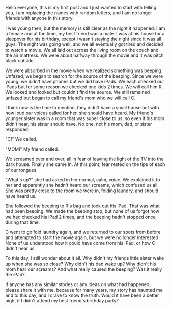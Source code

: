 Hello everyone, this is my first post and I just wanted to start with telling you, I am replacing the names with random letters, and I am no longer friends with anyone in this story.

I was young then, but the memory is still clear as the night it happened. I am a female and at the time, my best friend was a male. I was at his house for a sleepover for his birthday, except I wasn't staying the night since it was all guys. The night was going well, and we all eventually got tired and decided to watch a movie. We all laid out across the living room on the couch and the air mattress. We were about halfway through the movie and it was pitch black outside.

We were absorbed in the movie when we realized something was beeping. Unfazed, we began to search for the source of the beeping. Since we were young, we didn't have phones but we did have iPads. We each checked our iPads but for some reason we checked one kids 2 times. We will call him R. We looked and looked but couldn't find the source. We still remained unfazed but began to call my friend's mom who we will call C.

I think now is the time to mention, they didn't have a small house but with how loud our voices called for her, she should have heard. My friend's younger sister was in a room that was super close to us, so even if his mom didn't hear, his sister should have. No one, not his mom, dad, or sister responded.

"C!" We called.

"MOM!" My friend called.

We screamed over and over, all in fear of leaving the light of the TV into the dark house. Finally she came in. At this point, fear rested on the tips of each of our tongues.

"What's up?" she had asked in her normal, calm, voice. We explained it to her and apparently she hadn't heard our screams, which confused us all. She was pretty close to the room we were in, folding laundry, and should have heard us.

She followed the beeping to R's bag and took out his iPad. That was what had been beeping. We made the beeping stop, but none of us forgot how we had checked his iPad 2 times, and the beeping hadn't stopped once during that time.

C went to go fold laundry again, and we returned to our spots from before and attempted to start the movie again, but we were no longer interested. None of us understood how it could have come from his iPad, or how C didn't hear us.

To this day, I still wonder about it all. Why didn't my friends little sister wake up when she was so close? Why didn't his dad wake up? Why didn't his mom hear our screams? And what really caused the beeping? Was it really the iPad?

If anyone has any similar stories or any ideas on what had happened, please share it with me, because for many years, my story has haunted me and to this day, and I crave to know the truth. Would it have been a better night if I didn't attend my best friend's birthday party?